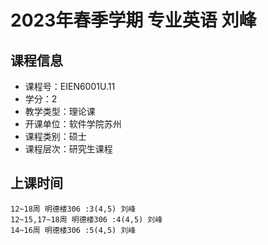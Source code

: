 # 2023年春季学期 专业英语 刘峰






## 课程信息

- 课程号：EIEN6001U.11
- 学分：2
- 教学类型：理论课
- 开课单位：软件学院苏州
- 课程类别：硕士
- 课程层次：研究生课程

## 上课时间

```
12~18周 明德楼306 :3(4,5) 刘峰
12~15,17~18周 明德楼306 :4(4,5) 刘峰
14~16周 明德楼306 :5(4,5) 刘峰
```

